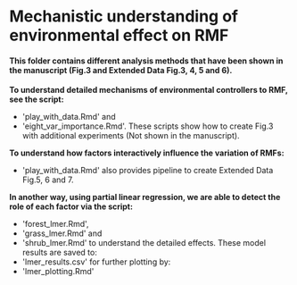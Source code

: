 # Mechanistic understanding of environmental effect on RMF

#### This folder contains different analysis methods that have been shown in the manuscript (Fig.3 and Extended Data Fig.3, 4, 5 and 6).

**To understand detailed mechanisms of environmental controllers to RMF, see the script:**
  - 'play_with_data.Rmd' and 
  - 'eight_var_importance.Rmd'. These scripts show how to create Fig.3 with additional experiments (Not shown in the manuscript).
  
**To understand how factors interactively influence the variation of RMFs:**
  - 'play_with_data.Rmd' also provides pipeline to create Extended Data Fig.5, 6 and 7.
  
**In another way, using partial linear regression, we are able to detect the role of each factor via the script:**
  - 'forest_lmer.Rmd',
  - 'grass_lmer.Rmd' and 
  - 'shrub_lmer.Rmd' to understand the detailed effects. These model results are saved to:
  - 'lmer_results.csv' for further plotting by:
  - 'lmer_plotting.Rmd'

